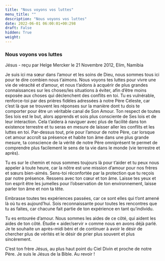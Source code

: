 ```yaml
---
title: "Nous voyons vos luttes"
menu_title: ""
description: "Nous voyons vos luttes"
date: 2022-06-01 06:00:01+00:298
draft: False
hidden: True
weight:
---
```

### Nous voyons vos luttes

Jésus - reçu par Helge Mercker le 21 Novembre 2012, Elim, Namibia

Je suis ici ma sœur dans l’amour et les soins de Dieu, nous sommes tous ici pour te dire combien nous t’aimons. Nous voyons tes luttes pour vivre une vie de véracité et d’amour, et nous t’aidons à acquérir de plus grandes connaissances sur les choses/les situations à éviter, afin d’être moins exposée aux choses qui déclenchent des conflits en toi. Tu es vulnérable, renforce-toi par des prières fidèles adressées à notre Père Céleste, car c’est là que se trouvent les réponses sur la manière dont tu dois te comporter pour être un véritable canal de Son Amour. Ton respect de toutes Ses lois est le but, alors apprends et sois plus consciente de Ses lois et de leur interaction. Cela t’aidera à naviguer avec plus de facilité dans ton existence terrestre et tu seras en mesure de laisser aller les conflits et les luttes en toi. Par-dessus tout, prie pour l’amour de notre Père, car lorsque cet amour accroît sa présence et habite ton âme dans une plus grande mesure, ta conscience de la vérité de notre Père omniprésent te permet de comprendre plus facilement le sens de ta vie dans le monde (vie terrestre et après).

Tu es sur le chemin et nous sommes toujours là pour t’aider et tu peux nous appeler à toute heure, car la nôtre est une mission d’amour pour nos frères et sœurs bien-aimés. Sens-toi réconfortée par la protection que tu reçois par notre présence. Ressens avec ton cœur et ton âme. Laisse tes yeux et ton esprit être les jumelles pour l’observation de ton environnement, laisse parler ton âme et non ta tête.

Embrasse toutes tes expériences passées, car ce sont elles qui t’ont amené là où tu es aujourd’hui. Sois reconnaissante pour toutes les rencontres que tu as faites, car chacune fait partie de ton expérience en tant qu’individu.

Tu es entourée d’amour. Nous sommes les aides de ce côté, qui aident les aides de ton côté. Étudie « aider/servir » comme nous en avons déjà parlé. Je te souhaite un après-midi béni et de continuer à avoir le désir de chercher plus de vérités et le désir de prier plus souvent et plus sincèrement.

C’est ton frère Jésus, au plus haut point du Ciel Divin et proche de notre Père. Je suis le Jésus de la Bible. Au revoir !



